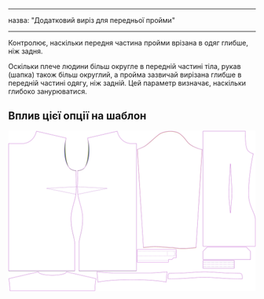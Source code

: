 - - -
назва: "Додатковий виріз для передньої пройми"
- - -

Контролює, наскільки передня частина пройми врізана в одяг глибше, ніж задня.

Оскільки плече людини більш округле в передній частині тіла, рукав (шапка) також більш округлий, а пройма зазвичай вирізана глибше в передній частині одягу, ніж задній. Цей параметр визначає, наскільки глибоко занурюватися.

## Вплив цієї опції на шаблон

![На цьому зображенні показано вплив цієї опції шляхом накладання декількох варіантів, які мають різне значення для цієї опції](simone_frontarmholedeeper_sample.svg "Вплив цієї опції на шаблон")

